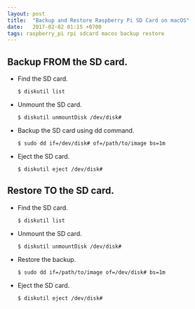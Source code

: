 ```yaml
---
layout: post
title:  "Backup and Restore Raspberry Pi SD Card on macOS"
date:   2017-02-02 01:15 +0700
tags: raspberry_pi rpi sdcard macos backup restore
---
```

## Backup FROM the SD card.

- Find the SD card.

    `$ diskutil list`

- Unmount the SD card.

	`$ diskutil unmountDisk /dev/disk#`

- Backup the SD card using dd command.

	`$ sudo dd if=/dev/disk# of=/path/to/image bs=1m`

- Eject the SD card.

	`$ diskutil eject /dev/disk#`

## Restore TO the SD card.

- Find the SD card.

	`$ diskutil list`

- Unmount the SD card.

	`$ diskutil unmountDisk /dev/disk#`

- Restore the backup.

	`$ sudo dd if=/path/to/image of=/dev/disk# bs=1m`

- Eject the SD card.

	`$ diskutil eject /dev/disk#`
